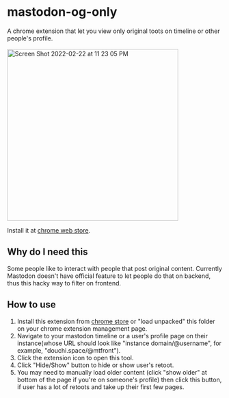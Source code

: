 # mastodon-og-only
A chrome extension that let you view only original toots on timeline or other people's profile. </br> </br>
<img width="400" alt="Screen Shot 2022-02-22 at 11 23 05 PM" src="https://user-images.githubusercontent.com/5817602/155276311-5565b863-4697-4b86-9c64-8722e0d611a3.png">

Install it at [chrome web store](https://chrome.google.com/webstore/detail/original-toots-only/jmkgmhecpnacpoilpekodceagbidllnj).

## Why do I need this
Some people like to interact with people that post original content. Currently Mastodon doesn't have official feature to let people do that on backend, thus this hacky way to filter on frontend.

## How to use
1. Install this extension from [chrome store](https://chrome.google.com/webstore/detail/original-toots-only/jmkgmhecpnacpoilpekodceagbidllnj) or "load unpacked" this folder on your chrome extension management page.
2. Navigate to your mastodon timeline or a user's profile page on their instance(whose URL should look like "instance domain/@username", for example, "douchi.space/@mtfront").
3. Click the extension icon to open this tool.
4. Click "Hide/Show" button to hide or show user's retoot.
5. You may need to manually load older content (click "show older" at bottom of the page if you're on someone's profile) then click this button, if user has a lot of retoots and take up their first few pages.
